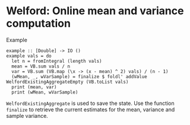 # Welford: Online mean and variance computation


Example

    example :: [Double] -> IO ()
    example vals = do
      let n = fromIntegral (length vals)
      mean = VB.sum vals / n
      var = VB.sum (VB.map (\x -> (x - mean) ^ 2) vals) / (n - 1)
      (wMean, _, wVarSample) = finalize $ foldl' addValue WelfordExistingAggregateEmpty (VB.toList vals)
      print (mean, var)
      print (wMean, wVarSample)


`WelfordExistingAggregate` is used to save the state. Use the function `finalize` to retrieve the current estimates for the mean, variance and sample variance.

